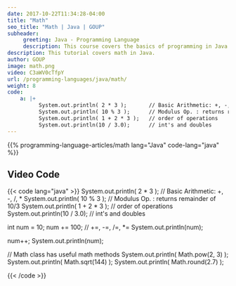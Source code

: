 ```yaml
---
date: 2017-10-22T11:34:28-04:00
title: "Math"
seo_title: "Math | Java | GOUP"
subheader:
     greeting: Java - Programming Language
     description: This course covers the basics of programming in Java. Work your way through the videos/articles and I'll teach you everything you need to know to start your programming journey!
description: This tutorial covers math in Java.
author: GOUP
image: math.png
video: C3aWV0cTfpY
url: /programming-languages/java/math/
weight: 8
code:
    a: |+
          System.out.println( 2 * 3 );       // Basic Arithmetic: +, -, /, *
          System.out.println( 10 % 3 );      // Modulus Op. : returns remainder of 10/3
          System.out.println( 1 + 2 * 3 );   // order of operations
          System.out.println(10 / 3.0);      // int's and doubles
---
```


{{% programming-language-articles/math lang="Java" code-lang="java" %}}

## Video Code

{{< code lang="java" >}}
System.out.println( 2 * 3 );       // Basic Arithmetic: +, -, /, *
System.out.println( 10 % 3 );      // Modulus Op. : returns remainder of 10/3
System.out.println( 1 + 2 * 3 );   // order of operations
System.out.println(10 / 3.0);      // int's and doubles


int num = 10;
num += 100; // +=, -=, /=, *=
System.out.println(num);

num++;
System.out.println(num);

// Math class has useful math methods
System.out.println( Math.pow(2, 3) );
System.out.println( Math.sqrt(144) );
System.out.println( Math.round(2.7) );


{{< /code >}}